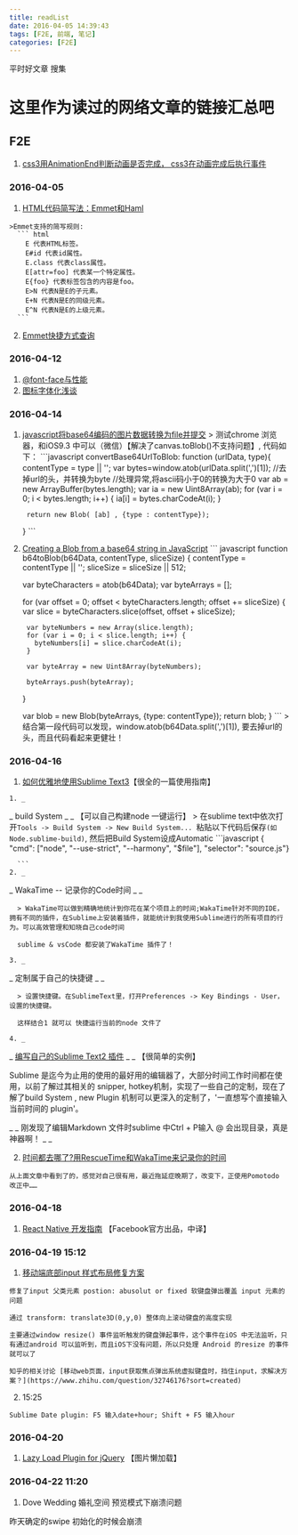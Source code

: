 ```yaml
---
title: readList
date: 2016-04-05 14:39:43
tags: [F2E, 前端, 笔记]
categories: [F2E]
---
```


平时好文章 搜集
<!-- more -->

# 这里作为读过的网络文章的链接汇总吧

  ## F2E

1. [css3用AnimationEnd判断动画是否完成， css3在动画完成后执行事件](http://blog.csdn.net/kongjiea/article/details/38614695)


### 2016-04-05

  1. [HTML代码简写法：Emmet和Haml](http://www.ruanyifeng.com/blog/2013/06/emmet_and_haml.html)

    >Emmet支持的简写规则:
      ``` html
        E 代表HTML标签。
        E#id 代表id属性。
        E.class 代表class属性。
        E[attr=foo] 代表某一个特定属性。
        E{foo} 代表标签包含的内容是foo。
        E>N 代表N是E的子元素。
        E+N 代表N是E的同级元素。
        E^N 代表N是E的上级元素。
      ```

  2. [Emmet快捷方式查询](http://emmet.evget.com/)

### 2016-04-12

  1. [@font-face与性能](http://www.cnblogs.com/demix/archive/2009/11/28/1612715.html)
  2. [图标字体化浅谈](http://isux.tencent.com/icon-font.html)

### 2016-04-14

  1. [javascript将base64编码的图片数据转换为file并提交](http://www.blogjava.net/jidebingfeng/articles/406171.html)
    > 测试chrome 浏览器，和iOS9.3 中可以（微信）【解决了canvas.toBlob()不支持问题】, 代码如下：
    ```javascript
      convertBase64UrlToBlob: function (urlData, type){
          contentType = type || '';
          var bytes=window.atob(urlData.split(',')[1]);        //去掉url的头，并转换为byte
          //处理异常,将ascii码小于0的转换为大于0
          var ab = new ArrayBuffer(bytes.length);
          var ia = new Uint8Array(ab);
          for (var i = 0; i < bytes.length; i++) {
              ia[i] = bytes.charCodeAt(i);
          }

          return new Blob( [ab] , {type : contentType});
      }
    ```
  2. [Creating a Blob from a base64 string in JavaScript](http://stackoverflow.com/questions/16245767/creating-a-blob-from-a-base64-string-in-javascript)
    ``` javascript
      function b64toBlob(b64Data, contentType, sliceSize) {
        contentType = contentType || '';
        sliceSize = sliceSize || 512;

        var byteCharacters = atob(b64Data);
        var byteArrays = [];

        for (var offset = 0; offset < byteCharacters.length; offset += sliceSize) {
          var slice = byteCharacters.slice(offset, offset + sliceSize);

          var byteNumbers = new Array(slice.length);
          for (var i = 0; i < slice.length; i++) {
            byteNumbers[i] = slice.charCodeAt(i);
          }

          var byteArray = new Uint8Array(byteNumbers);

          byteArrays.push(byteArray);
        }

        var blob = new Blob(byteArrays, {type: contentType});
        return blob;
      }
    ```
    > 结合第一段代码可以发现，window.atob(b64Data.split(',')[1]), 要去掉url的头，而且代码看起来更健壮！


### 2016-04-16

  1. [如何优雅地使用Sublime Text3](http://www.jianshu.com/p/3cb5c6f2421c)【很全的一篇使用指南】

    1. _
_
 build System _
_
 【可以自己构建node 一键运行】
      > 在sublime text中依次打开`Tools -> Build System -> New Build System... `粘贴以下代码后保存`(如Node.sublime-build)`, 然后把Build System设成Automatic
      ```javascript
        { "cmd": ["node", "--use-strict", "--harmony", "$file"], "selector": "source.js"}

      ```
    2. _
_
 WakaTime -- 记录你的Code时间 _
_


      > WakaTime可以做到精确地统计到你花在某个项目上的时间;WakaTime针对不同的IDE，拥有不同的插件，在Sublime上安装着插件，就能统计到我使用Sublime进行的所有项目的行为。可以高效管理和知晓自己code时间

      sublime & vsCode 都安装了WakaTime 插件了！

    3. _
_
 定制属于自己的快捷键 _
_


      > 设置快捷键。在SublimeText里，打开Preferences -> Key Bindings - User，设置的快捷键。

      这样结合1 就可以 快捷运行当前的node 文件了

    4. _
_
 [编写自己的Sublime Text2 插件](http://www.bluesdream.com/blog/write-your-own-sublime-text2-plug.html) _
_
 【很简单的实例】

  Sublime 是迄今为止用的使用的最好用的编辑器了，大部分时间工作时间都在使用，以前了解过其相关的 snipper, hotkey机制，实现了一些自己的定制，现在了解了build System , new Plugin 机制可以更深入的定制了，'一直想写个直接输入当前时间的 plugin'。

  _
_
 刚发现了编辑Markdown 文件时sublime 中Ctrl + P输入 @ 会出现目录，真是神器啊！ _
_


  2. [时间都去哪了?用RescueTime和WakaTime来记录你的时间](https://luolei.org/track-your-time/)

    从上面文章中看到了的，感觉对自己很有用，最近拖延症晚期了，改变下，正使用Pomotodo 改正中……


### 2016-04-18

  1. [ React Native 开发指南](http://www.tuicool.com/articles/3EVz2qB) 【Facebook官方出品，中译】

### 2016-04-19 15:12

  1. [移动端底部input 样式布局修复方案](https://mingyili.github.io/2015/11/05.html#pagewrap)

    修复了input 父类元素 postion: abusolut or fixed 软键盘弹出覆盖 input 元素的问题

    通过 transform: translate3D(0,y,0) 整体向上滚动键盘的高度实现

    主要通过window resize() 事件监听触发的键盘弹起事件，这个事件在iOS 中无法监听，只有通过android 可以监听到，而且iOS下没有问题，所以只处理 Android 的resize 的事件就可以了

    知乎的相关讨论 [移动web页面，input获取焦点弹出系统虚拟键盘时，挡住input，求解决方案？](https://www.zhihu.com/question/32746176?sort=created)
  2. 15:25

    Sublime Date plugin: F5 输入date+hour; Shift + F5 输入hour

### 2016-04-20  ###

  1. [Lazy Load Plugin for jQuery](http://www.appelsiini.net/projects/lazyload) 【图片懒加载】


### 2016-04-22 11:20

  1. Dove Wedding 婚礼空间 预览模式下崩溃问题

  昨天确定的swipe 初始化的时候会崩溃





